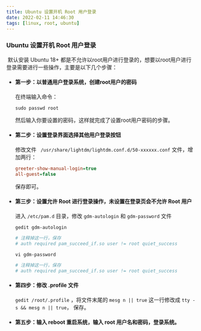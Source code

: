 ```yaml
---
title: Ubuntu 设置开机 Root 用户登录
date: 2022-02-11 14:46:30
tags: [linux, root, ubuntu]
---
```


### Ubuntu 设置开机 Root 用户登录

​		默认安装 Ubuntu 18+ 都是不允许以root用户进行登录的，想要以root用户进行登录需要进行一些操作，主要是以下几个步骤：

- #### 第一步：以普通用户登录系统，创建root用户的密码

  在终端输入命令：

  ```shell
  sudo passwd root
  ```

  然后输入你要设置的密码，这样就完成了设置root用户密码的步骤。

- #### 第二步：设置登录界面选择其他用户登录按钮

  修改文件 ` /usr/share/lightdm/lightdm.conf.d/50-xxxxxx.conf` 文件，增加两行：

  ```ini
  greeter-show-manual-login=true
  all-guest=false
  ```

  保存即可。

- #### 第三步：设置允许 Root 进行登录操作，未设置在登录页会不允许 Root 用户

  进入 `/etc/pam.d` 目录，修改 `gdm-autologin` 和 `gdm-password` 文件

  `gedit gdm-autologin`

  ```ini
  # 注释掉这一行，保存
  # auth required pam_succeed_if.so user != root quiet_success
  ```

  `vi gdm-password`

  ```ini
  # 注释掉这一行，保存
  # auth required pam_succeed_if.so user != root quiet_success
  ```

- #### 第四步：修改 .profile 文件

  `gedit /root/.profile` ，将文件末尾的 `mesg n || true` 这一行修改成 `tty -s && mesg n || true`， 保存。

- #### 第五步：输入 reboot 重启系统，输入 root 用户名和密码，登录系统。